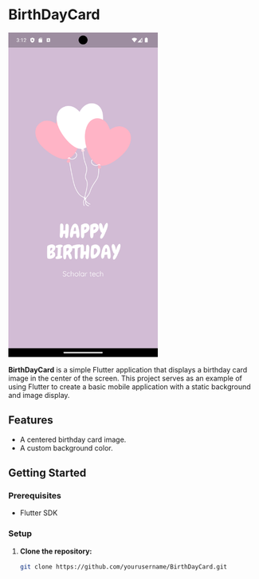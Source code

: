 # BirthDayCard

<img src="assets/Screen_Shot/Screenshot_1721002370.png" alt="App Screenshot" width="300" />

**BirthDayCard** is a simple Flutter application that displays a birthday card image in the center of the screen. This project serves as an example of using Flutter to create a basic mobile application with a static background and image display.

## Features
- A centered birthday card image.
- A custom background color.

## Getting Started

### Prerequisites
- Flutter SDK

### Setup
1. **Clone the repository:**
   ```bash
   git clone https://github.com/yourusername/BirthDayCard.git
